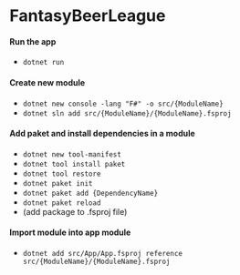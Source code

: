 # FantasyBeerLeague

#### Run the app
- `dotnet run`

#### Create new module
- `dotnet new console -lang "F#" -o src/{ModuleName}`
- `dotnet sln add src/{ModuleName}/{ModuleName}.fsproj`

#### Add paket and install dependencies in a module
- `dotnet new tool-manifest`
- `dotnet tool install paket`
- `dotnet tool restore`
- `dotnet paket init`
- `dotnet paket add {DependencyName}`
- `dotnet paket reload`
- (add package to .fsproj file)

#### Import module into app module
- `dotnet add src/App/App.fsproj reference src/{ModuleName}/{ModuleName}.fsproj`